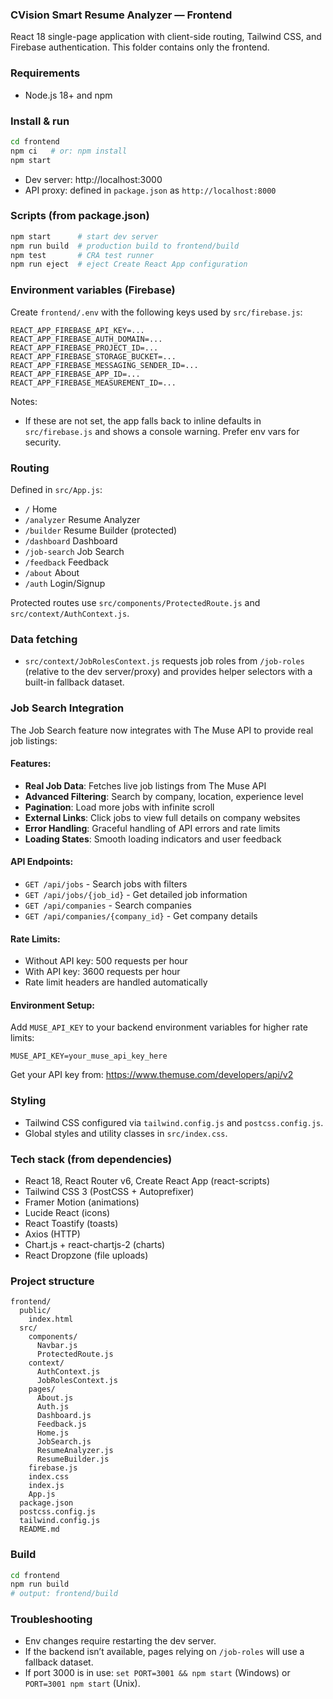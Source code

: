 ### CVision Smart Resume Analyzer — Frontend

React 18 single-page application with client-side routing, Tailwind CSS, and Firebase authentication. This folder contains only the frontend.

### Requirements
- Node.js 18+ and npm

### Install & run
```bash
cd frontend
npm ci   # or: npm install
npm start
```
- Dev server: http://localhost:3000
- API proxy: defined in `package.json` as `http://localhost:8000`

### Scripts (from package.json)
```bash
npm start      # start dev server
npm run build  # production build to frontend/build
npm test       # CRA test runner
npm run eject  # eject Create React App configuration
```

### Environment variables (Firebase)
Create `frontend/.env` with the following keys used by `src/firebase.js`:
```dotenv
REACT_APP_FIREBASE_API_KEY=...
REACT_APP_FIREBASE_AUTH_DOMAIN=...
REACT_APP_FIREBASE_PROJECT_ID=...
REACT_APP_FIREBASE_STORAGE_BUCKET=...
REACT_APP_FIREBASE_MESSAGING_SENDER_ID=...
REACT_APP_FIREBASE_APP_ID=...
REACT_APP_FIREBASE_MEASUREMENT_ID=...
```
Notes:
- If these are not set, the app falls back to inline defaults in `src/firebase.js` and shows a console warning. Prefer env vars for security.

### Routing
Defined in `src/App.js`:
- `/` Home
- `/analyzer` Resume Analyzer
- `/builder` Resume Builder (protected)
- `/dashboard` Dashboard
- `/job-search` Job Search
- `/feedback` Feedback
- `/about` About
- `/auth` Login/Signup

Protected routes use `src/components/ProtectedRoute.js` and `src/context/AuthContext.js`.

### Data fetching
- `src/context/JobRolesContext.js` requests job roles from `/job-roles` (relative to the dev server/proxy) and provides helper selectors with a built-in fallback dataset.

### Job Search Integration
The Job Search feature now integrates with The Muse API to provide real job listings:

#### Features:
- **Real Job Data**: Fetches live job listings from The Muse API
- **Advanced Filtering**: Search by company, location, experience level
- **Pagination**: Load more jobs with infinite scroll
- **External Links**: Click jobs to view full details on company websites
- **Error Handling**: Graceful handling of API errors and rate limits
- **Loading States**: Smooth loading indicators and user feedback

#### API Endpoints:
- `GET /api/jobs` - Search jobs with filters
- `GET /api/jobs/{job_id}` - Get detailed job information
- `GET /api/companies` - Search companies
- `GET /api/companies/{company_id}` - Get company details

#### Rate Limits:
- Without API key: 500 requests per hour
- With API key: 3600 requests per hour
- Rate limit headers are handled automatically

#### Environment Setup:
Add `MUSE_API_KEY` to your backend environment variables for higher rate limits:
```dotenv
MUSE_API_KEY=your_muse_api_key_here
```
Get your API key from: https://www.themuse.com/developers/api/v2

### Styling
- Tailwind CSS configured via `tailwind.config.js` and `postcss.config.js`.
- Global styles and utility classes in `src/index.css`.

### Tech stack (from dependencies)
- React 18, React Router v6, Create React App (react-scripts)
- Tailwind CSS 3 (PostCSS + Autoprefixer)
- Framer Motion (animations)
- Lucide React (icons)
- React Toastify (toasts)
- Axios (HTTP)
- Chart.js + react-chartjs-2 (charts)
- React Dropzone (file uploads)

### Project structure
```
frontend/
  public/
    index.html
  src/
    components/
      Navbar.js
      ProtectedRoute.js
    context/
      AuthContext.js
      JobRolesContext.js
    pages/
      About.js
      Auth.js
      Dashboard.js
      Feedback.js
      Home.js
      JobSearch.js
      ResumeAnalyzer.js
      ResumeBuilder.js
    firebase.js
    index.css
    index.js
    App.js
  package.json
  postcss.config.js
  tailwind.config.js
  README.md
```

### Build
```bash
cd frontend
npm run build
# output: frontend/build
```

### Troubleshooting
- Env changes require restarting the dev server.
- If the backend isn’t available, pages relying on `/job-roles` will use a fallback dataset.
- If port 3000 is in use: `set PORT=3001 && npm start` (Windows) or `PORT=3001 npm start` (Unix).
